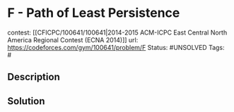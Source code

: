 # F - Path of Least Persistence

contest: [[CFICPC/100641/100641|2014-2015 ACM-ICPC East Central North America Regional Contest (ECNA 2014)]]
url: https://codeforces.com/gym/100641/problem/F
Status: #UNSOLVED
Tags: #

## Description

## Solution

